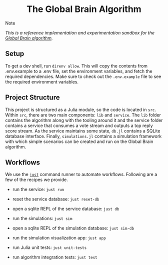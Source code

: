 <h1 align="center" style="border-bottom: none">
    The Global Brain Algorithm
</h1>


>[!NOTE]
>*This is a reference implementation and experimentation sandbox for the [Global Brain algorithm](https://social-protocols.org/global-brain/).*


## Setup

To get a dev shell, run `direnv allow`.
This will copy the contents from .env.example to a .env file, set the environment variables, and fetch the required dependencies.
Make sure to check out the `.env.example` file to see the required environment variables.


## Project Structure

This project is structured as a Julia module, so the code is located in `src`.
Within `src`, there are two main components: `lib` and `service`.
The `lib` folder contains the algorithm along with the tooling around it and the service folder contains a service that consumes a vote stream and outputs a top reply score stream.
As the service maintains some state, `db.jl` contains a SQLite database interface.
Finally, `simulations.jl` contains a simulation framework with which simple scenarios can be created and run on the Global Brain algorithm.

## Workflows

We use the [`just`](https://github.com/casey/just) command runner to automate workflows.
Following are a few of the recipes we provide.

- run the service: `just run`
- reset the service database: `just reset-db`
- open a sqlite REPL of the service database: `just db`

- run the simulations: `just sim`
- open a sqlite REPL of the simulation database: `just sim-db`
- run the simulation visualization app: `just app`

- run Julia unit tests: `just unit-tests`
- run algorithm integration tests: `just test`
